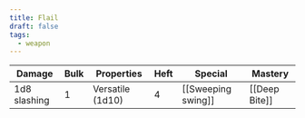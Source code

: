 ```yaml
---
title: Flail
draft: false
tags:
  - weapon
---
```

| Damage          | Bulk | Properties                            | Heft | Special                      | Mastery              |
| --------------- | ---- | ------------------------------------- | ---- | ---------------------------- | -------------------- |
| 1d8 slashing    | 1    | Versatile (1d10)                      | 4    | [[Sweeping swing]]           | [[Deep Bite]]        |
